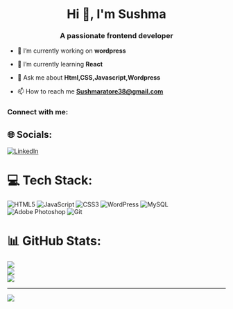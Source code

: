 <h1 align="center">Hi 👋, I'm Sushma</h1>
<h3 align="center">A passionate frontend developer</h3>

- 🔭 I’m currently working on **wordpress**

- 🌱 I’m currently learning **React**

- 💬 Ask me about **Html,CSS,Javascript,Wordpress**

- 📫 How to reach me **Sushmaratore38@gmail.com**

<h3 align="left">Connect with me:</h3>
<p align="left">
</p>

## 🌐 Socials:
[![LinkedIn](https://img.shields.io/badge/LinkedIn-%230077B5.svg?logo=linkedin&logoColor=white)](https://linkedin.com/in/linkedin.com/in/sushma-m-b689b71b1) 

# 💻 Tech Stack:
![HTML5](https://img.shields.io/badge/html5-%23E34F26.svg?style=plastic&logo=html5&logoColor=white) ![JavaScript](https://img.shields.io/badge/javascript-%23323330.svg?style=plastic&logo=javascript&logoColor=%23F7DF1E) ![CSS3](https://img.shields.io/badge/css3-%231572B6.svg?style=plastic&logo=css3&logoColor=white) ![WordPress](https://img.shields.io/badge/WordPress-%23117AC9.svg?style=plastic&logo=WordPress&logoColor=white) ![MySQL](https://img.shields.io/badge/mysql-4479A1.svg?style=plastic&logo=mysql&logoColor=white) ![Adobe Photoshop](https://img.shields.io/badge/adobe%20photoshop-%2331A8FF.svg?style=plastic&logo=adobe%20photoshop&logoColor=white) ![Git](https://img.shields.io/badge/git-%23F05033.svg?style=plastic&logo=git&logoColor=white)
# 📊 GitHub Stats:
![](https://github-readme-stats.vercel.app/api?username=SushmaMariswamy&theme=vue-dark&hide_border=false&include_all_commits=false&count_private=false)<br/>
![](https://github-readme-streak-stats.herokuapp.com/?user=SushmaMariswamy&theme=vue-dark&hide_border=false)<br/>
![](https://github-readme-stats.vercel.app/api/top-langs/?username=SushmaMariswamy&theme=vue-dark&hide_border=false&include_all_commits=false&count_private=false&layout=compact)

---
[![](https://visitcount.itsvg.in/api?id=SushmaMariswamy&icon=0&color=0)](https://visitcount.itsvg.in)

<!-- Proudly created with GPRM ( https://gprm.itsvg.in ) -->

